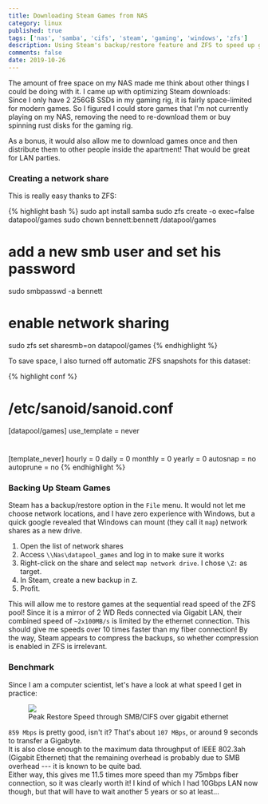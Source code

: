 ```yaml
---
title: Downloading Steam Games from NAS
category: linux
published: true
tags: ['nas', 'samba', 'cifs', 'steam', 'gaming', 'windows', 'zfs']
description: Using Steam's backup/restore feature and ZFS to speed up game downloads.
comments: false
date: 2019-10-26
---
```


The amount of free space on my NAS made me think about other things I could be doing with it. I came up with optimizing Steam downloads:<br/>
Since I only have 2 256GB SSDs in my gaming rig, it is fairly space-limited for modern games. So I figured I could store games that I'm not currently playing on my NAS, removing the need to re-download them or buy spinning rust disks for the gaming rig.

As a bonus, it would also allow me to download games once and then distribute them to other people inside the apartment!
That would be great for LAN parties.

### Creating a network share

This is really easy thanks to ZFS:

{% highlight bash %}
sudo apt install samba
sudo zfs create -o exec=false datapool/games
sudo chown bennett:bennett /datapool/games

# add a new smb user and set his password
sudo smbpasswd -a bennett
# enable network sharing
sudo zfs set sharesmb=on datapool/games
{% endhighlight %}

To save space, I also turned off automatic ZFS snapshots for this dataset:

{% highlight conf %}
# /etc/sanoid/sanoid.conf

[datapool/games]
    use_template = never

# <snip>

[template_never]
    hourly = 0
    daily = 0
    monthly = 0
    yearly = 0
    autosnap = no
    autoprune = no
{% endhighlight %}

### Backing Up Steam Games

Steam has a backup/restore option in the `File` menu. It would not let me choose network locations, and I have zero experience with Windows, but a quick google revealed that Windows can mount (they call it `map`) network shares as a new drive.

1. Open the list of network shares
2. Access `\\Nas\datapool_games` and log in to make sure it works
3. Right-click on the share and select `map network drive`. I chose `\Z:` as target.
4. In Steam, create a new backup in `Z`.
5. Profit.

This will allow me to restore games at the sequential read speed of the ZFS pool! Since it is a mirror of 2 WD Reds connected via Gigabit LAN, their combined speed of `~2x100MB/s` is limited by the ethernet connection. This should give me speeds over 10 times faster than my fiber connection!
By the way, Steam appears to compress the backups, so whether compression is enabled in ZFS is irrelevant.

### Benchmark

Since I am a computer scientist, let's have a look at what speed I get in practice:

<figure>
    <img src="https://vps1.piater.name/img/steam-restore.png">
    <figcaption>Peak Restore Speed through SMB/CIFS over gigabit ethernet</figcaption>
</figure>

`859 Mbps` is pretty good, isn't it? That's about `107 MBps`, or around 9 seconds to transfer a Gigabyte.<br/>
It is also close enough to the maximum data throughput of IEEE 802.3ah (Gigabit Ethernet) that the remaining overhead is probably due to SMB overhead --- it is known to be quite bad.
<br/>Either way, this gives me 11.5 times more speed than my 75mbps fiber connection, so it was clearly worth it!
I kind of which I had 10Gbps LAN now though, but that will have to wait another 5 years or so at least...
